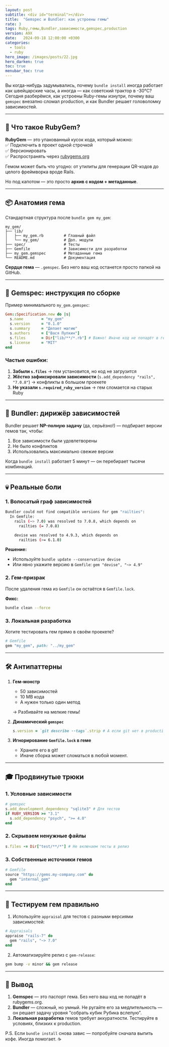 ```yaml
---
layout: post
subtitle: <div id="terminal"></div>
title:  "Gemspec и Bundler: как устроены гемы"
rate: 3
tags: Ruby,гемы,Bundler,зависимости,gemspec,production
version: A9X
date:   2024-09-18 12:00:00 +0300
categories:
  - tools
  - ruby
hero_image: /images/posts/22.jpg
hero_darken: true
toc: true
menubar_toc: true
---
```


Вы когда-нибудь задумывались, почему `bundle install` иногда работает как швейцарские часы, а иногда — как советский трактор в -30°C? Сегодня разберёмся, как устроены Ruby-гемы изнутри, почему ваш `gemspec` внезапно сломал production, и как Bundler решает головоломку зависимостей.

---

## 🧩 Что такое RubyGem?

**RubyGem** — это упакованный кусок кода, который можно:  
✅ Подключить в проект одной строчкой  
✅ Версионировать  
✅ Распространять через [rubygems.org](https://rubygems.org)  

Гемом может быть что угодно: от утилиты для генерации QR-кодов до целого фреймворка вроде Rails.  

Но под капотом — это просто **архив с кодом + метаданные**.  

---

## 📦 Анатомия гема

Стандартная структура после `bundle gem my_gem`:  

```
my_gem/
├── lib/
│   ├── my_gem.rb         # Главный файл
│   └── my_gem/           # Доп. модули
├── spec/                 # Тесты
├── Gemfile               # Зависимости для разработки
├── my_gem.gemspec        # Метаданные гема
└── README.md             # Документация
```

**Сердце гема** — `.gemspec`. Без него ваш код останется просто папкой на GitHub.

---

## 🔧 Gemspec: инструкция по сборке

Пример минимального `my_gem.gemspec`:  

```ruby
Gem::Specification.new do |s|
  s.name        = "my_gem"
  s.version     = "0.1.0"
  s.summary     = "Делает магию"
  s.authors     = ["Вася Пупкин"]
  s.files       = Dir["lib/**/*.rb"] # Важно! Иначе код не попадёт в гем
  s.license     = "MIT"
end
```

### Частые ошибки:  
1. **Забыли `s.files`** → гем установится, но код не загрузится  
2. **Жёстко зафиксировали зависимости** (`s.add_dependency "rails", "7.0.8"`) → конфликты в большом проекете  
3. **Не указали `s.required_ruby_version`** → гем сломается на старых Ruby  

---

## 🧠 Bundler: дирижёр зависимостей

Bundler решает **NP-полную задачу** (да, серьёзно!) — подбирает версии гемов так, чтобы:  

1. Все зависимости были удовлетворены  
2. Не было конфликтов  
3. Использовались максимально свежие версии  

Когда `bundle install` работает 5 минут — он перебирает тысячи комбинаций.  

---

## 💀 Реальные боли  

### 1. **Волосатый граф зависимостей**  

```bash
Bundler could not find compatible versions for gem "railties":
  In Gemfile:
    rails (~> 7.0) was resolved to 7.0.8, which depends on
      railties (= 7.0.8)

    devise was resolved to 4.9.3, which depends on
      railties (>= 6.1.0)
```

**Решение:**  
- Используйте `bundle update --conservative devise`  
- Или явно укажите версию в `Gemfile`: `gem "devise", "~> 4.9"`  

### 2. **Гем-призрак**  

После удаления гема из `Gemfile` он остаётся в `Gemfile.lock`.  

**Фикс:**  
```bash
bundle clean --force
```

### 3. **Локальная разработка**  

Хотите тестировать гем прямо в своём проекете?  

```ruby
# Gemfile
gem "my_gem", path: "../my_gem"
```

---

## 🛠️ Антипаттерны  

1. **Гем-монстр**  
   - 50 зависимостей  
   - 10 MB кода  
   - А нужен только один метод  

   → Разбивайте на мелкие гемы!  

2. **Динамический `gemspec`**  

   ```ruby
   s.version = `git describe --tags`.strip # А если git нет в production?
   ```

3. **Игнорирование `Gemfile.lock` в геме**  
   - Храните его в git!  
   - Иначе сборка может сломаться в любой момент.  

---

## 🎓 Продвинутые трюки  

### 1. Условные зависимости  

```ruby
# gemspec
s.add_development_dependency "sqlite3" # Для тестов
if RUBY_VERSION >= "3.1"
  s.add_dependency "psych", ">= 4.0"
end
```

### 2. Скрываем ненужные файлы  

```ruby
s.files -= Dir["test/**/*"] # Не включаем тесты в релиз
```

### 3. Собственные источники гемов  

```ruby
# Gemfile
source "https://gems.my-company.com" do
  gem "internal_gem"
end
```

---

## 🧪 Тестируем гем правильно  

1. Используйте `appraisal` для тестов с разными версиями зависимостей:  

```ruby
# Appraisals
appraise "rails-7" do
  gem "rails", "~> 7.0"
end
```

2. Автоматизируйте релиз с `gem-release`:  

```bash
gem bump -v minor && gem release
```

---

## 🏁 Вывод  

1. **Gemspec** — это паспорт гема. Без него ваш код не попадёт в rubygems.org.  
2. **Bundler** — сложный, но умный. Не ругайте его за медлительность — он решает задачу уровня "собрать кубик Рубика вслепую".  
3. **Локальная разработка** гемов требует аккуратности. Тестируйте в условиях, близких к production.  

P.S. Если `bundle install` снова завис — попробуйте сначала выпить кофе. Иногда помогает. ☕  
